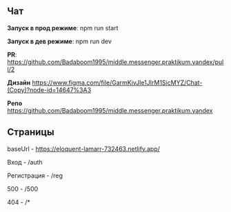 ## Чат

**Запуск в прод режиме**: npm run start

**Запуск в дев режиме**: npm run dev

**PR**: https://github.com/Badaboom1995/middle.messenger.praktikum.yandex/pull/2

**Дизайн** https://www.figma.com/file/GarmKivJle1JIrM1SicMYZ/Chat-(Copy)?node-id=14647%3A3

**Репо** https://github.com/Badaboom1995/middle.messenger.praktikum.yandex

## Страницы

baseUrl - https://eloquent-lamarr-732463.netlify.app/

Вход - /auth

Регистрация - /reg

500 - /500

404 - /\*
